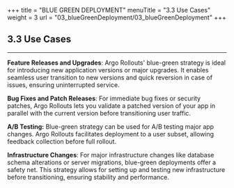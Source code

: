 +++
title = "BLUE GREEN DEPLOYMENT"
menuTitle = "3.3 Use Cases"
weight = 3
url = "03_blueGreenDeployment/03_blueGreenDeployment"
+++

## 3.3 Use Cases
-----

<b>Feature Releases and Upgrades</b>: Argo Rollouts' blue-green strategy is ideal for introducing new application versions or major upgrades. It enables seamless user transition to new versions and quick reversion in case of issues, ensuring uninterrupted service.

<b>Bug Fixes and Patch Releases</b>: For immediate bug fixes or security patches, Argo Rollouts lets you validate a patched version of your app in parallel with the current version before transitioning user traffic.

<b>A/B Testing:</b> Blue-green strategy can be used for A/B testing major app changes. Argo Rollouts facilitates deployment to a user subset, allowing feedback collection before full rollout.

<b>Infrastructure Changes</b>: For major infrastructure changes like database schema alterations or server migrations, blue-green deployments offer a safety net. This strategy allows for setting up and testing new infrastructure before transitioning, ensuring stability and performance.